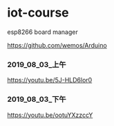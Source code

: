 # iot-course
esp8266 board manager

https://github.com/wemos/Arduino

### 2019_08_03_上午
https://youtu.be/5J-HLD6lor0

### 2019_08_03_下午
https://youtu.be/ootuYXzzccY

